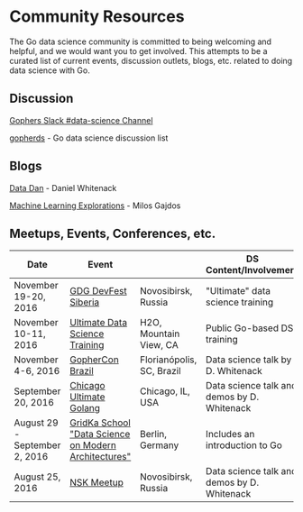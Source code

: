 # Community Resources

The Go data science community is committed to being welcoming and helpful, and we would want you to get involved. This attempts to be a curated list of current events, discussion outlets, blogs, etc. related to doing data science with Go.

## Discussion

[Gophers Slack #data-science Channel](https://gophers.slack.com/messages/data-science/)

[gopherds](https://groups.google.com/forum/#!forum/gopherds) - Go data science discussion list

## Blogs

[Data Dan](http://www.datadan.io/) - Daniel Whitenack

[Machine Learning Explorations](http://mlexplore.org/) - Milos Gajdos

## Meetups, Events, Conferences, etc.

| Date             | Event                                         |                      | DS Content/Involvement |
| -----------------|-----------------------------------------------|----------------------|------------------------|
| November 19-20, 2016 | [GDG DevFest Siberia](https://devfest.gdg.org.ru/en/) | Novosibirsk, Russia | "Ultimate" data science training |
| November 10-11, 2016 | [Ultimate Data Science Training](https://www.eventbrite.com/e/ultimate-data-science-san-francisco-nov-2016-tickets-27757986886) | H2O, Mountain View, CA | Public Go-based DS training |
| November 4-6, 2016 | [GopherCon Brazil](https://2016.gopherconbr.org/en/) | Florianópolis, SC, Brazil | Data science talk by D. Whitenack |
| September 20, 2016 | [Chicago Ultimate Golang](http://www.meetup.com/Chicago-Ultimate-Golang/events/232867446/) | Chicago, IL, USA |Data science talk and demos by D. Whitenack |
| August 29 - September 2, 2016 | [GridKa School "Data Science on Modern Architectures"](http://gridka-school.scc.kit.edu/2016/) | Berlin, Germany |Includes an introduction to Go |
| August 25, 2016  | [NSK Meetup](https://golang-nsk.party/)       | Novosibirsk, Russia | Data science talk and demos by D. Whitenack |

